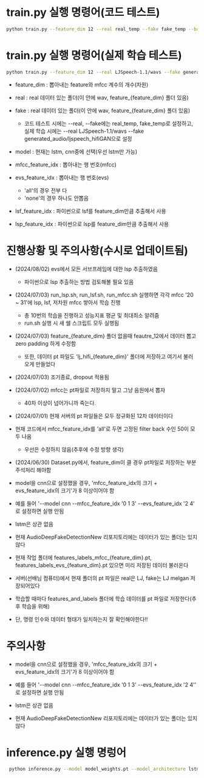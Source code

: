 # train.py 실행 명령어(코드 테스트)

```bash
python train.py --feature_dim 12 --real real_temp --fake fake_temp --batch_size 2 --epochs 4 --model lstm --learning_rate 0.00001 --mfcc_feature_idx '0 1 3' --evs_feature_idx '2 4'
```

# train.py 실행 명령어(실제 학습 테스트)

```bash
python train.py --feature_dim 12 --real LJSpeech-1.1/wavs --fake generated_audio/ljspeech_hifiGAN --batch_size 32 --epochs 100 --model lstm --learning_rate 0.00001 --mfcc_feature_idx 'all' --evs_feature_idx 'none' --lsf_feature_idx 'none' --lsp_feature_idx 'none'
```


- feature_dim : 뽑아내는 feature와 mfcc 계수의 개수(차원)
- real : real 데이터 있는 폴더(이 안에 wav, feature_{feature_dim} 폴더 있음)
- fake : real 데이터 있는 폴더(이 안에 wav, feature_{feature_dim} 폴더 있음)
    - 코드 테스트 시에는 --real, --fake에는 real_temp, fake_temp로 설정하고, 실제 학습 시에는 --real LJSpeech-1.1/wavs --fake generated_audio/ljspeech_hifiGAN으로 설정
- model : 현재는 lstm, cnn중에 선택(우선 lstm만 가능)
- mfcc_feature_idx : 뽑아내는 행 번호(mfcc)
- evs_feature_idx : 뽑아내는 행 번호(evs)
    - 'all'의 경우 전부 다
    - 'none'의 경우 하나도 안뽑음

- lsf_feature_idx : 파이썬으로 lsf를 feature_dim만큼 추출해서 사용
- lsp_feature_idx : 파이썬으로 lsp를 feature_dim만큼 추출해서 사용

# 진행상황 및 주의사항(수시로 업데이트됨)
- (2024/08/02) evs에서 모든 서브프레임에 대한 lsp 추출하였음
    - 파이썬으로 lsp 추출하는 방법 검토해볼 필요 있음
- (2024/07/03) run_lsp.sh, run_lsf.sh, run_mfcc.sh 실행하면 각각 mfcc '20 ~ 31'에 lsp, lsf, 저차원 mfcc 쌓아서 학습 진행
    - 총 10번의 학습을 진행하고 성능지표 평균 및 최대최소 알려줌
    - run.sh 실행 시 새 쉘 스크립트 모두 실행됨
- (2024/07/03) feature_{feature_dim} 폴더 없을때 feautre_12에서 데이터 뽑고 zero padding 하게 수정함
    - 또한, 데이터 pt 파일도 'lj_hifi_{feature_dim}' 폴더에 저장하고 여기서 불러오게 만들었다
- (2024/07/03) 조기종료, dropout 적용됨 
- (2024/07/02) mfcc는 pt파일로 저장하지 말고 그냥 음원에서 뽑자
    - 40차 이상이 넘어가니까 죽는다. 
- (2024/07/01) 현재 서버의 pt 파일들은 모두 정규화된 12차 데이터이다
- 현재 코드에서 mfcc_feature_idx를 'all'로 두면 고정된 filter back 수인 50이 모두 나옴
    - 우선은 수정하지 않음(추후에 수정 방향 생각)
- (2024/06/30) Dataset.py에서, feature_dim이 클 경우 pt파일로 저장하는 부분 주석처리 해야함
- model을 cnn으로 설정했을 경우, 'mfcc_feature_idx의 크기 + evs_feature_idx의 크기'가 8 이상이어야 함
- 예를 들어 '--model cnn --mfcc_feature_idx '0 1 3' --evs_feature_idx '2 4' 로 설정하면 실행 안됨
- lstm은 상관 없음

- 현재 AudioDeepFakeDetectionNew 리포지토리에는 데이터가 있는 폴더는 있지 않다

- 현재 작업 폴더에 features_labels_mfcc_{feature_dim}.pt, features_labels_evs_{feature_dim}.pt 있으면 미리 저장된 데이터 불러온다
- 서버(선배님 컴퓨터)에서 현재 폴더의 pt 파일은 real은 LJ, fake는 LJ melgan 저장되어있다
- 학습할 때마다 features_and_labels 폴더에 학습 데이터를 pt 파일로 저장한다(추후 학습을 위해)
- 단, 명령 인수와 데이터 형태가 일치하는지 잘 확인해야한다!!

# 주의사항
- model을 cnn으로 설정했을 경우, 'mfcc_feature_idx의 크기 + evs_feature_idx의 크기'가 8 이상이어야 함
- 예를 들어 '--model cnn --mfcc_feature_idx '0 1 3' --evs_feature_idx '2 4'' 로 설정하면 실행 안됨
- lstm은 상관 없음

- 현재 AudioDeepFakeDetectionNew 리포지토리에는 데이터가 있는 폴더는 있지 않다

# inference.py 실행 명렁어
```bash
 python inference.py --model model_weights.pt --model_architecture lstm --mfcc_feature_idx '0 1 3' --evs_feature_idx '2 4' --feature_dim 12 --input_dir fake
```
